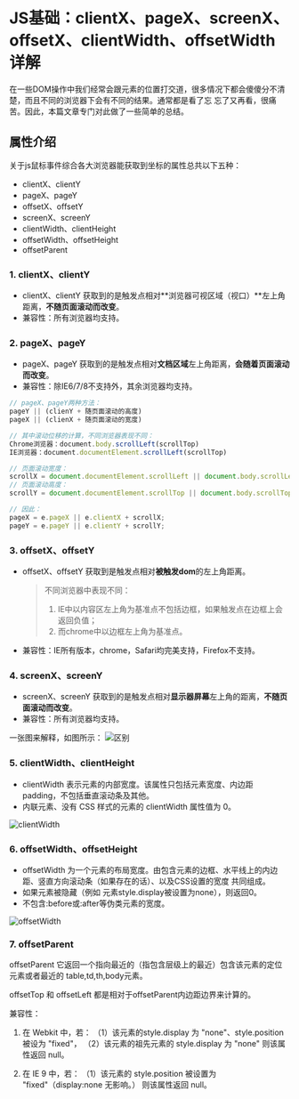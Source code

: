 # JS基础：clientX、pageX、screenX、offsetX、clientWidth、offsetWidth 详解

在一些DOM操作中我们经常会跟元素的位置打交道，很多情况下都会傻傻分不清楚，而且不同的浏览器下会有不同的结果。通常都是看了忘 忘了又再看，很痛苦。因此，本篇文章专门对此做了一些简单的总结。


## 属性介绍
关于js鼠标事件综合各大浏览器能获取到坐标的属性总共以下五种：

* clientX、clientY
* pageX、pageY
* offsetX、offsetY
* screenX、screenY
* clientWidth、clientHeight
* offsetWidth、offsetHeight
* offsetParent


### 1. clientX、clientY
* clientX、clientY 获取到的是触发点相对**浏览器可视区域（视口）**左上角距离，**不随页面滚动而改变**。
* 兼容性：所有浏览器均支持。


### 2. pageX、pageY
* pageX、pageY 获取到的是触发点相对**文档区域**左上角距离，**会随着页面滚动而改变**。
* 兼容性：除IE6/7/8不支持外，其余浏览器均支持。
```js
// pageX、pageY两种方法：
pageY || (clienY + 随页面滚动的高度)
pageX || (clienX + 随页面滚动的宽度)

// 其中滚动位移的计算，不同浏览器表现不同：
Chrome浏览器：document.body.scrollLeft(scrollTop)
IE浏览器：document.documentElement.scrollLeft(scrollTop)

// 页面滚动宽度：
scrollX = document.documentElement.scrollLeft || document.body.scrollLeft
// 页面滚动高度：
scrollY = document.documentElement.scrollTop || document.body.scrollTop

// 因此：
pageX = e.pageX || e.clientX + scrollX;
pageY = e.pageY || e.clientY + scrollY;
```

### 3. offsetX、offsetY
* offsetX、offsetY 获取到是触发点相对**被触发dom**的左上角距离。
  > 不同浏览器中表现不同：
  > 1. IE中以内容区左上角为基准点不包括边框，如果触发点在边框上会返回负值；
  > 2. 而chrome中以边框左上角为基准点。

* 兼容性：IE所有版本，chrome，Safari均完美支持，Firefox不支持。

### 4. screenX、screenY
* screenX、screenY 获取到的是触发点相对**显示器屏幕**左上角的距离，**不随页面滚动而改变**。
* 兼容性：所有浏览器均支持。


一张图来解释，如图所示：
![区别](./icon/img.png)

### 5. clientWidth、clientHeight
* clientWidth 表示元素的内部宽度。该属性只包括元素宽度、内边距 padding，不包括垂直滚动条及其他。
* 内联元素、没有 CSS 样式的元素的 clientWidth 属性值为 0。

![clientWidth](./icon/clientWidth.png)


### 6. offsetWidth、offsetHeight
* offsetWidth 为一个元素的布局宽度。由包含元素的边框、水平线上的内边距、竖直方向滚动条（如果存在的话）、以及CSS设置的宽度 共同组成。
* 如果元素被隐藏（例如 元素style.display被设置为none），则返回0。
* 不包含:before或:after等伪类元素的宽度。
  
![offsetWidth](./icon/offsetWidth.png)

### 7. offsetParent 
offsetParent 它返回一个指向最近的（指包含层级上的最近）包含该元素的定位元素或者最近的 table,td,th,body元素。

offsetTop 和 offsetLeft 都是相对于offsetParent内边距边界来计算的。

兼容性：
1. 在 Webkit 中，若：
（1）该元素的style.display 为 "none"、style.position 被设为 "fixed"，
（2）该元素的祖先元素的 style.display 为 "none"
则该属性返回 null。

2. 在 IE 9 中，若：
（1）该元素的 style.position 被设置为 "fixed"（display:none 无影响。）
则该属性返回 null。